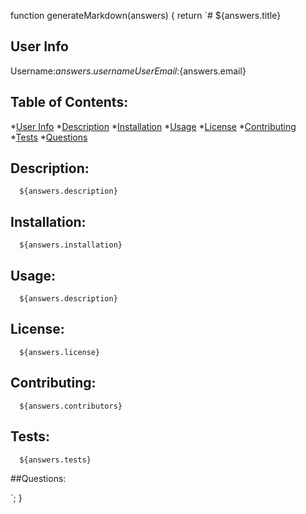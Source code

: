 function generateMarkdown(answers) {
  return `# ${answers.title}

  ## User Info
  Username:${answers.username}
  User Email:${answers.email}


  ## Table of Contents:
  *[User Info](#UserInfo)
  *[Description](#Description)
  *[Installation](#Installation)
  *[Usage](#Usage)
  *[License](#License)
  *[Contributing](#Contributing)
  *[Tests](#Tests)
  *[Questions](#Questions)

  
  ## Description: 
      ${answers.description}

  ## Installation:
      ${answers.installation}
  ## Usage:
      ${answers.description}
  ## License:
      ${answers.license}
  ## Contributing:
      ${answers.contributors}
  ## Tests:
      ${answers.tests}
  ##Questions:


`;
}